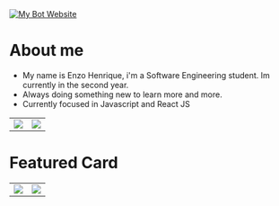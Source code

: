 <div>
  <a href="https://yulbot.vercel.app">
    <img src="https://img.shields.io/badge/YulBot-Website-EC3E85" alt="My Bot Website" />
  </a>
</div>

# About me

- My name is Enzo Henrique, i'm a Software Engineering student. Im currently in the second year.
- Always doing something new to learn more and more.
- Currently focused in Javascript and React JS

<table>
  <tr>
    <td align="center" style="padding=0;width=50%;">
      <img align="center" style="padding=0;" src="https://github-readme-stats.vercel.app/api?username=enzzzzz&count_private=true&show_icons=true&theme=radical&hide_border=true&hide=contribs" />
    </td>
    <td align="center" style="padding=0;width=50%;">
      <img align="center" style="padding=0;" src="https://github-readme-stats.vercel.app/api/top-langs/?username=enzzzzz&layout=compact&hide_border=true&theme=radical" />
    </td>
  </tr>
</table>

<h1>Featured Card</h1>

<table>
  <tr>
    <td align="center" style="padding=0;width=50%;">
      <img align="center" style="padding=0;" src="https://github-readme-stats.vercel.app/api/pin/?username=yulbotsite&repo=yulrpg&theme=radical&show_owner=true" />
    </td>
    <td align="center" style="padding=0;width=50%;">
      <img align="center" style="padding=0;" src="https://github-readme-stats.vercel.app/api/pin/?username=enzzzzz&repo=yulrpg&theme=radical&show_owner=true" />
    </td>
  </tr>
</table>